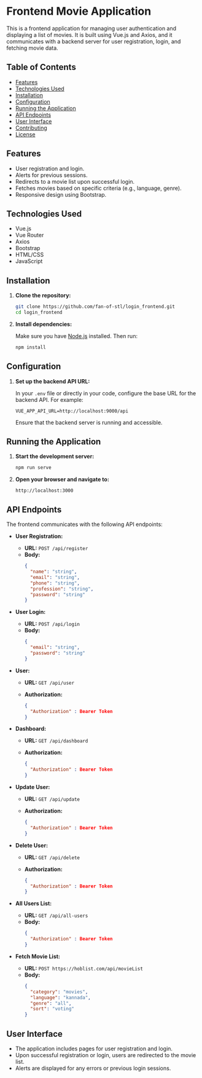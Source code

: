 # Frontend Movie Application

This is a frontend application for managing user authentication and displaying a list of movies. It is built using Vue.js and Axios, and it communicates with a backend server for user registration, login, and fetching movie data.

## Table of Contents

- [Features](#features)
- [Technologies Used](#technologies-used)
- [Installation](#installation)
- [Configuration](#configuration)
- [Running the Application](#running-the-application)
- [API Endpoints](#api-endpoints)
- [User Interface](#user-interface)
- [Contributing](#contributing)
- [License](#license)

## Features

- User registration and login.
- Alerts for previous sessions.
- Redirects to a movie list upon successful login.
- Fetches movies based on specific criteria (e.g., language, genre).
- Responsive design using Bootstrap.

## Technologies Used

- Vue.js
- Vue Router
- Axios
- Bootstrap
- HTML/CSS
- JavaScript

## Installation

1. **Clone the repository:**

   ```bash
   git clone https://github.com/fan-of-stl/login_frontend.git
   cd login_frontend
   ```

2. **Install dependencies:**

   Make sure you have [Node.js](https://nodejs.org/) installed. Then run:

   ```bash
   npm install
   ```

## Configuration

1. **Set up the backend API URL:**

   In your `.env` file or directly in your code, configure the base URL for the backend API. For example:

   ```env
   VUE_APP_API_URL=http://localhost:9000/api
   ```

   Ensure that the backend server is running and accessible.

## Running the Application

1. **Start the development server:**

   ```bash
   npm run serve
   ```

2. **Open your browser and navigate to:**

   ```
   http://localhost:3000
   ```

## API Endpoints

The frontend communicates with the following API endpoints:

- **User Registration:**

  - **URL:** `POST /api/register`
  - **Body:**
    ```json
    {
      "name": "string",
      "email": "string",
      "phone": "string",
      "profession": "string",
      "password": "string"
    }
    ```

- **User Login:**

  - **URL:** `POST /api/login`
  - **Body:**
    ```json
    {
      "email": "string",
      "password": "string"
    }
    ```

- **User:**

  - **URL:** `GET /api/user`
  - **Authorization:**

    ```json
    {
      "Authorization" : Bearer Token
    }
    ```

- **Dashboard:**

  - **URL:** `GET /api/dashboard`
  - **Authorization:**

    ```json
    {
      "Authorization" : Bearer Token
    }
    ```

- **Update User:**

  - **URL:** `GET /api/update`
  - **Authorization:**

    ```json
    {
      "Authorization" : Bearer Token
    }
    ```

- **Delete User:**

  - **URL:** `GET /api/delete`
  - **Authorization:**

    ```json
    {
      "Authorization" : Bearer Token
    }
    ```

- **All Users List:**

  - **URL:** `GET /api/all-users`
  - **Body:**
    ```json
    {
      "Authorization" : Bearer Token
    }
    ```

- **Fetch Movie List:**
  - **URL:** `POST https://hoblist.com/api/movieList`
  - **Body:**
    ```json
    {
      "category": "movies",
      "language": "kannada",
      "genre": "all",
      "sort": "voting"
    }
    ```

## User Interface

- The application includes pages for user registration and login.
- Upon successful registration or login, users are redirected to the movie list.
- Alerts are displayed for any errors or previous login sessions.
